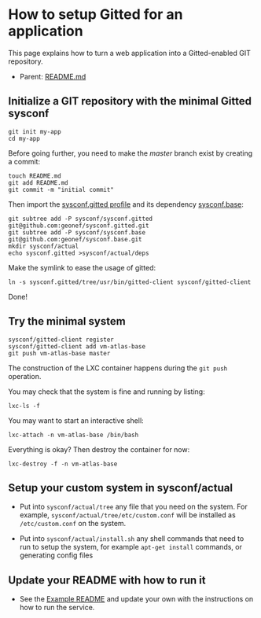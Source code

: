 # How to setup Gitted for an application

This page explains how to turn a web application into a Gitted-enabled
GIT repository.

* Parent: [README.md](../README.md)


## Initialize a GIT repository with the minimal Gitted sysconf

```
git init my-app
cd my-app
```

Before going further, you need to make the *master* branch exist by
creating a commit:
```
touch README.md
git add README.md
git commit -m "initial commit"
```

Then import the
[sysconf.gitted profile](https://github.com/geonef/sysconf.gitted) and
its dependency [sysconf.base](https://github.com/geonef/sysconf.base):

```
git subtree add -P sysconf/sysconf.gitted git@github.com:geonef/sysconf.gitted.git
git subtree add -P sysconf/sysconf.base git@github.com:geonef/sysconf.base.git
mkdir sysconf/actual
echo sysconf.gitted >sysconf/actual/deps
```

Make the symlink to ease the usage of gitted:
```
ln -s sysconf.gitted/tree/usr/bin/gitted-client sysconf/gitted-client
```

Done!


## Try the minimal system

```
sysconf/gitted-client register
sysconf/gitted-client add vm-atlas-base
git push vm-atlas-base master
```

The construction of the LXC container happens during the ```git
push``` operation.

You may check that the system is fine and running by listing:
```
lxc-ls -f
```

You may want to start an interactive shell:
```
lxc-attach -n vm-atlas-base /bin/bash
```

Everything is okay? Then destroy the container for now:
```
lxc-destroy -f -n vm-atlas-base
```

## Setup your custom system in sysconf/actual

* Put into ```sysconf/actual/tree``` any file that you need on
  the system. For example,
  ```sysconf/actual/tree/etc/custom.conf``` will be installed
  as ```/etc/custom.conf``` on the system.
  
* Put into ```sysconf/actual/install.sh``` any shell commands
  that need to run to setup the system, for example ```apt-get
  install``` commands, or generating config files

## Update your README with how to run it

* See the [Example README](example-of-readme.md) and update your own
  with the instructions on how to run the service.
